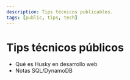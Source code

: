 ```yaml
---
description: Tips técnicos publicables.
tags: [public, tips, tech]
---
```

# Tips técnicos públicos
- Qué es Husky en desarrollo web
- Notas SQL/DynamoDB
